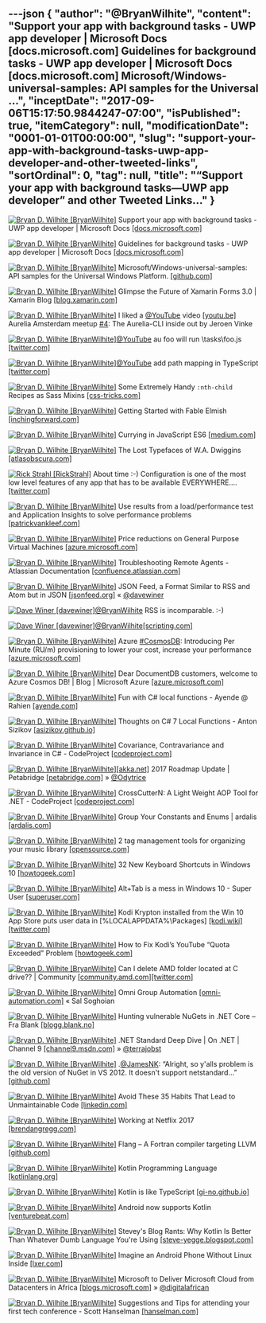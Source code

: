 ---json
{
  "author": "@BryanWilhite",
  "content": "Support your app with background tasks - UWP app developer | Microsoft Docs [docs.microsoft.com] Guidelines for background tasks - UWP app developer | Microsoft Docs [docs.microsoft.com] Microsoft/Windows-universal-samples: API samples for the Universal ...",
  "inceptDate": "2017-09-06T15:17:50.9844247-07:00",
  "isPublished": true,
  "itemCategory": null,
  "modificationDate": "0001-01-01T00:00:00",
  "slug": "support-your-app-with-background-tasks-uwp-app-developer-and-other-tweeted-links",
  "sortOrdinal": 0,
  "tag": null,
  "title": "“Support your app with background tasks—UWP app developer” and other Tweeted Links…"
}
---

[<img alt="Bryan D. Wilhite [BryanWilhite]" src="https://songhay.blob.core.windows.net/shared-social-twitter/BryanWilhite.jpeg">](http://t.co/UNdqV0Z1zz "Bryan D. Wilhite [BryanWilhite]") Support your app with background tasks - UWP app developer | Microsoft Docs [[docs.microsoft.com]](https://docs.microsoft.com/en-us/windows/uwp/launch-resume/support-your-app-with-background-tasks)

[<img alt="Bryan D. Wilhite [BryanWilhite]" src="https://songhay.blob.core.windows.net/shared-social-twitter/BryanWilhite.jpeg">](http://t.co/UNdqV0Z1zz "Bryan D. Wilhite [BryanWilhite]") Guidelines for background tasks - UWP app developer | Microsoft Docs [[docs.microsoft.com]](https://docs.microsoft.com/en-us/windows/uwp/launch-resume/guidelines-for-background-tasks)

[<img alt="Bryan D. Wilhite [BryanWilhite]" src="https://songhay.blob.core.windows.net/shared-social-twitter/BryanWilhite.jpeg">](http://t.co/UNdqV0Z1zz "Bryan D. Wilhite [BryanWilhite]") Microsoft/Windows-universal-samples: API samples for the Universal Windows Platform. [[github.com]](https://github.com/Microsoft/Windows-universal-samples)

[<img alt="Bryan D. Wilhite [BryanWilhite]" src="https://songhay.blob.core.windows.net/shared-social-twitter/BryanWilhite.jpeg">](http://t.co/UNdqV0Z1zz "Bryan D. Wilhite [BryanWilhite]") Glimpse the Future of Xamarin Forms 3.0 | Xamarin Blog [[blog.xamarin.com]](https://blog.xamarin.com/glimpse-future-xamarin-forms-3-0/)

[<img alt="Bryan D. Wilhite [BryanWilhite]" src="https://songhay.blob.core.windows.net/shared-social-twitter/BryanWilhite.jpeg">](http://t.co/UNdqV0Z1zz "Bryan D. Wilhite [BryanWilhite]") I liked a [@YouTube](http://twitter.com/YouTube) video [[youtu.be]](http://youtu.be/zhN0kkrHzaw?a) Aurelia Amsterdam meetup [#4](http://twitter.com/search?q=%234): The Aurelia-CLI inside out by Jeroen Vinke 

[<img alt="Bryan D. Wilhite [BryanWilhite]" src="https://songhay.blob.core.windows.net/shared-social-twitter/BryanWilhite.jpeg">](http://t.co/UNdqV0Z1zz "Bryan D. Wilhite [BryanWilhite]")[@YouTube](http://twitter.com/YouTube) au foo will run \tasks\foo.js [[twitter.com]](https://twitter.com/BryanWilhite/status/903357361187840000/photo/1)

[<img alt="Bryan D. Wilhite [BryanWilhite]" src="https://songhay.blob.core.windows.net/shared-social-twitter/BryanWilhite.jpeg">](http://t.co/UNdqV0Z1zz "Bryan D. Wilhite [BryanWilhite]")[@YouTube](http://twitter.com/YouTube) add path mapping in TypeScript [[twitter.com]](https://twitter.com/BryanWilhite/status/903363609828311041/photo/1)

[<img alt="Bryan D. Wilhite [BryanWilhite]" src="https://songhay.blob.core.windows.net/shared-social-twitter/BryanWilhite.jpeg">](http://t.co/UNdqV0Z1zz "Bryan D. Wilhite [BryanWilhite]") Some Extremely Handy `:nth-child` Recipes as Sass Mixins [[css-tricks.com]](https://css-tricks.com/extremely-handy-nth-child-recipes-sass-mixins/)

[<img alt="Bryan D. Wilhite [BryanWilhite]" src="https://songhay.blob.core.windows.net/shared-social-twitter/BryanWilhite.jpeg">](http://t.co/UNdqV0Z1zz "Bryan D. Wilhite [BryanWilhite]") Getting Started with Fable Elmish [[inchingforward.com]](http://inchingforward.com/2017/03/getting-started-with-fable-elmish/)

[<img alt="Bryan D. Wilhite [BryanWilhite]" src="https://songhay.blob.core.windows.net/shared-social-twitter/BryanWilhite.jpeg">](http://t.co/UNdqV0Z1zz "Bryan D. Wilhite [BryanWilhite]") Currying in JavaScript ES6 [[medium.com]](https://medium.com/@adambene/currying-in-javascript-es6-540d2ad09400)

[<img alt="Bryan D. Wilhite [BryanWilhite]" src="https://songhay.blob.core.windows.net/shared-social-twitter/BryanWilhite.jpeg">](http://t.co/UNdqV0Z1zz "Bryan D. Wilhite [BryanWilhite]") The Lost Typefaces of W.A. Dwiggins [[atlasobscura.com]](http://www.atlasobscura.com/articles/dwiggins-lost-typefaces)

[<img alt="Rick Strahl [RickStrahl]" src="https://songhay.blob.core.windows.net/shared-social-twitter/RickStrahl.jpg">](http://t.co/WpmgWuVQVK "Rick Strahl [RickStrahl]") About time :-) Configuration is one of the most low level features of any app that has to be available EVERYWHERE.… [[twitter.com]](https://twitter.com/i/web/status/901122175314182144)

[<img alt="Bryan D. Wilhite [BryanWilhite]" src="https://songhay.blob.core.windows.net/shared-social-twitter/BryanWilhite.jpeg">](http://t.co/UNdqV0Z1zz "Bryan D. Wilhite [BryanWilhite]") Use results from a load/performance test and Application Insights to solve performance problems [[patrickvankleef.com]](https://www.patrickvankleef.com/2017/05/15/use-results-from-a-load-performance-test-and-application-insights-to-solve-performance-problems/)

[<img alt="Bryan D. Wilhite [BryanWilhite]" src="https://songhay.blob.core.windows.net/shared-social-twitter/BryanWilhite.jpeg">](http://t.co/UNdqV0Z1zz "Bryan D. Wilhite [BryanWilhite]") Price reductions on General Purpose Virtual Machines [[azure.microsoft.com]](https://azure.microsoft.com/en-us/blog/price-reductions-on-general-purpose-virtual-machines/)

[<img alt="Bryan D. Wilhite [BryanWilhite]" src="https://songhay.blob.core.windows.net/shared-social-twitter/BryanWilhite.jpeg">](http://t.co/UNdqV0Z1zz "Bryan D. Wilhite [BryanWilhite]") Troubleshooting Remote Agents - Atlassian Documentation [[confluence.atlassian.com]](https://confluence.atlassian.com/bamkb/troubleshooting-remote-agents-216957427.html)

[<img alt="Bryan D. Wilhite [BryanWilhite]" src="https://songhay.blob.core.windows.net/shared-social-twitter/BryanWilhite.jpeg">](http://t.co/UNdqV0Z1zz "Bryan D. Wilhite [BryanWilhite]") JSON Feed, a Format Similar to RSS and Atom but in JSON [[jsonfeed.org]](https://jsonfeed.org/) « [@davewiner](http://twitter.com/davewiner)

[<img alt="Dave Winer [davewiner]" src="https://songhay.blob.core.windows.net/shared-social-twitter/davewiner.jpg">](https://t.co/ztgzDGiyOj "Dave Winer [davewiner]")[@BryanWilhite](http://twitter.com/BryanWilhite) RSS is incomparable. :-) 

[<img alt="Dave Winer [davewiner]" src="https://songhay.blob.core.windows.net/shared-social-twitter/davewiner.jpg">](https://t.co/ztgzDGiyOj "Dave Winer [davewiner]")[@BryanWilhite](http://twitter.com/BryanWilhite)[[scripting.com]](http://scripting.com/2017/06/05.html#a080612)

[<img alt="Bryan D. Wilhite [BryanWilhite]" src="https://songhay.blob.core.windows.net/shared-social-twitter/BryanWilhite.jpeg">](http://t.co/UNdqV0Z1zz "Bryan D. Wilhite [BryanWilhite]") Azure [#CosmosDB](http://twitter.com/search?q=%23CosmosDB): Introducing Per Minute (RU/m) provisioning to lower your cost, increase your performance [[azure.microsoft.com]](https://azure.microsoft.com/blog/azurecosmosdb-introducing-per-minute-provisioning-lower-your-cost-increase-your-performance/)

[<img alt="Bryan D. Wilhite [BryanWilhite]" src="https://songhay.blob.core.windows.net/shared-social-twitter/BryanWilhite.jpeg">](http://t.co/UNdqV0Z1zz "Bryan D. Wilhite [BryanWilhite]") Dear DocumentDB customers, welcome to Azure Cosmos DB! | Blog | Microsoft Azure [[azure.microsoft.com]](https://azure.microsoft.com/en-us/blog/dear-documentdb-customers-welcome-to-azure-cosmos-db/)

[<img alt="Bryan D. Wilhite [BryanWilhite]" src="https://songhay.blob.core.windows.net/shared-social-twitter/BryanWilhite.jpeg">](http://t.co/UNdqV0Z1zz "Bryan D. Wilhite [BryanWilhite]") Fun with C# local functions - Ayende @ Rahien [[ayende.com]](https://ayende.com/blog/178115/fun-with-c-local-functions)

[<img alt="Bryan D. Wilhite [BryanWilhite]" src="https://songhay.blob.core.windows.net/shared-social-twitter/BryanWilhite.jpeg">](http://t.co/UNdqV0Z1zz "Bryan D. Wilhite [BryanWilhite]") Thoughts on C# 7 Local Functions - Anton Sizikov [[asizikov.github.io]](https://asizikov.github.io/2016/04/15/thoughts-on-local-functions/)

[<img alt="Bryan D. Wilhite [BryanWilhite]" src="https://songhay.blob.core.windows.net/shared-social-twitter/BryanWilhite.jpeg">](http://t.co/UNdqV0Z1zz "Bryan D. Wilhite [BryanWilhite]") Covariance, Contravariance and Invariance in C# - CodeProject [[codeproject.com]](https://www.codeproject.com/Articles/1187099/Covariance-Contravariance-and-Invariance-in-Csharp)

[<img alt="Bryan D. Wilhite [BryanWilhite]" src="https://songhay.blob.core.windows.net/shared-social-twitter/BryanWilhite.jpeg">](http://t.co/UNdqV0Z1zz "Bryan D. Wilhite [BryanWilhite]")[[akka.net]](http://Akka.NET) 2017 Roadmap Update | Petabridge [[petabridge.com]](https://petabridge.com/blog/akkadotnet-2017-roadmap/) » [@Odytrice](http://twitter.com/Odytrice)

[<img alt="Bryan D. Wilhite [BryanWilhite]" src="https://songhay.blob.core.windows.net/shared-social-twitter/BryanWilhite.jpeg">](http://t.co/UNdqV0Z1zz "Bryan D. Wilhite [BryanWilhite]") CrossCutterN: A Light Weight AOP Tool for .NET - CodeProject [[codeproject.com]](https://www.codeproject.com/Tips/1187601/CrossCutterN-A-Light-Weight-AOP-Tool-for-NET)

[<img alt="Bryan D. Wilhite [BryanWilhite]" src="https://songhay.blob.core.windows.net/shared-social-twitter/BryanWilhite.jpeg">](http://t.co/UNdqV0Z1zz "Bryan D. Wilhite [BryanWilhite]") Group Your Constants and Enums | ardalis [[ardalis.com]](http://ardalis.com/group-your-constants-and-enums)

[<img alt="Bryan D. Wilhite [BryanWilhite]" src="https://songhay.blob.core.windows.net/shared-social-twitter/BryanWilhite.jpeg">](http://t.co/UNdqV0Z1zz "Bryan D. Wilhite [BryanWilhite]") 2 tag management tools for organizing your music library [[opensource.com]](https://opensource.com/article/17/5/music-library-tag-management-tools)

[<img alt="Bryan D. Wilhite [BryanWilhite]" src="https://songhay.blob.core.windows.net/shared-social-twitter/BryanWilhite.jpeg">](http://t.co/UNdqV0Z1zz "Bryan D. Wilhite [BryanWilhite]") 32 New Keyboard Shortcuts in Windows 10 [[howtogeek.com]](https://www.howtogeek.com/198122/32-new-keyboard-shortcuts-in-the-windows-10-technical-preview/)

[<img alt="Bryan D. Wilhite [BryanWilhite]" src="https://songhay.blob.core.windows.net/shared-social-twitter/BryanWilhite.jpeg">](http://t.co/UNdqV0Z1zz "Bryan D. Wilhite [BryanWilhite]") Alt+Tab is a mess in Windows 10 - Super User [[superuser.com]](https://superuser.com/questions/950351/alttab-is-a-mess-in-windows-10)

[<img alt="Bryan D. Wilhite [BryanWilhite]" src="https://songhay.blob.core.windows.net/shared-social-twitter/BryanWilhite.jpeg">](http://t.co/UNdqV0Z1zz "Bryan D. Wilhite [BryanWilhite]") Kodi Krypton installed from the Win 10 App Store puts user data in [%LOCALAPPDATA%\Packages] [[kodi.wiki]](http://kodi.wiki/view/Userdata)[[twitter.com]](https://twitter.com/BryanWilhite/status/903217084741677056/photo/1)

[<img alt="Bryan D. Wilhite [BryanWilhite]" src="https://songhay.blob.core.windows.net/shared-social-twitter/BryanWilhite.jpeg">](http://t.co/UNdqV0Z1zz "Bryan D. Wilhite [BryanWilhite]") How to Fix Kodi’s YouTube “Quota Exceeded” Problem [[howtogeek.com]](https://www.howtogeek.com/273956/how-to-fix-kodis-youtube-quota-exceeded-problem/)

[<img alt="Bryan D. Wilhite [BryanWilhite]" src="https://songhay.blob.core.windows.net/shared-social-twitter/BryanWilhite.jpeg">](http://t.co/UNdqV0Z1zz "Bryan D. Wilhite [BryanWilhite]") Can I delete AMD folder located at C drive?? | Community [[community.amd.com]](https://community.amd.com/thread/190274)[[twitter.com]](https://twitter.com/BryanWilhite/status/903293977918570497/photo/1)

[<img alt="Bryan D. Wilhite [BryanWilhite]" src="https://songhay.blob.core.windows.net/shared-social-twitter/BryanWilhite.jpeg">](http://t.co/UNdqV0Z1zz "Bryan D. Wilhite [BryanWilhite]") Omni Group Automation [[omni-automation.com]](http://omni-automation.com/) « Sal Soghoian 

[<img alt="Bryan D. Wilhite [BryanWilhite]" src="https://songhay.blob.core.windows.net/shared-social-twitter/BryanWilhite.jpeg">](http://t.co/UNdqV0Z1zz "Bryan D. Wilhite [BryanWilhite]") Hunting vulnerable NuGets in .NET Core – Fra Blank [[blogg.blank.no]](https://blogg.blank.no/hunting-for-vulnerable-nugets-in-net-core-3c37f30e467a)

[<img alt="Bryan D. Wilhite [BryanWilhite]" src="https://songhay.blob.core.windows.net/shared-social-twitter/BryanWilhite.jpeg">](http://t.co/UNdqV0Z1zz "Bryan D. Wilhite [BryanWilhite]") .NET Standard Deep Dive | On .NET | Channel 9 [[channel9.msdn.com]](https://channel9.msdn.com/Shows/On-NET/NET-Standard-Deep-Dive) » [@terrajobst](http://twitter.com/terrajobst)

[<img alt="Bryan D. Wilhite [BryanWilhite]" src="https://songhay.blob.core.windows.net/shared-social-twitter/BryanWilhite.jpeg">](http://t.co/UNdqV0Z1zz "Bryan D. Wilhite [BryanWilhite]") .[@JamesNK](http://twitter.com/JamesNK): “Alright, so y'alls problem is the old version of NuGet in VS 2012. It doesn't support netstandard…” [[github.com]](https://github.com/JamesNK/Newtonsoft.Json/issues/1265)

[<img alt="Bryan D. Wilhite [BryanWilhite]" src="https://songhay.blob.core.windows.net/shared-social-twitter/BryanWilhite.jpeg">](http://t.co/UNdqV0Z1zz "Bryan D. Wilhite [BryanWilhite]") Avoid These 35 Habits That Lead to Unmaintainable Code [[linkedin.com]](https://www.linkedin.com/pulse/avoid-35-habits-lead-unmaintainable-code-christian-maioli-mackeprang)

[<img alt="Bryan D. Wilhite [BryanWilhite]" src="https://songhay.blob.core.windows.net/shared-social-twitter/BryanWilhite.jpeg">](http://t.co/UNdqV0Z1zz "Bryan D. Wilhite [BryanWilhite]") Working at Netflix 2017 [[brendangregg.com]](http://www.brendangregg.com/blog/2017-05-16/working-at-netflix-2017.html)

[<img alt="Bryan D. Wilhite [BryanWilhite]" src="https://songhay.blob.core.windows.net/shared-social-twitter/BryanWilhite.jpeg">](http://t.co/UNdqV0Z1zz "Bryan D. Wilhite [BryanWilhite]") Flang – A Fortran compiler targeting LLVM [[github.com]](https://github.com/flang-compiler/flang)

[<img alt="Bryan D. Wilhite [BryanWilhite]" src="https://songhay.blob.core.windows.net/shared-social-twitter/BryanWilhite.jpeg">](http://t.co/UNdqV0Z1zz "Bryan D. Wilhite [BryanWilhite]") Kotlin Programming Language [[kotlinlang.org]](https://kotlinlang.org/)

[<img alt="Bryan D. Wilhite [BryanWilhite]" src="https://songhay.blob.core.windows.net/shared-social-twitter/BryanWilhite.jpeg">](http://t.co/UNdqV0Z1zz "Bryan D. Wilhite [BryanWilhite]") Kotlin is like TypeScript [[gi-no.github.io]](https://gi-no.github.io/kotlin-is-like-typescript/)

[<img alt="Bryan D. Wilhite [BryanWilhite]" src="https://songhay.blob.core.windows.net/shared-social-twitter/BryanWilhite.jpeg">](http://t.co/UNdqV0Z1zz "Bryan D. Wilhite [BryanWilhite]") Android now supports Kotlin [[venturebeat.com]](https://venturebeat.com/2017/05/17/android-now-supports-the-kotlin-programming-language/)

[<img alt="Bryan D. Wilhite [BryanWilhite]" src="https://songhay.blob.core.windows.net/shared-social-twitter/BryanWilhite.jpeg">](http://t.co/UNdqV0Z1zz "Bryan D. Wilhite [BryanWilhite]") Stevey's Blog Rants: Why Kotlin Is Better Than Whatever Dumb Language You're Using [[steve-yegge.blogspot.com]](http://steve-yegge.blogspot.com/2017/05/why-kotlin-is-better-than-whatever-dumb.html)

[<img alt="Bryan D. Wilhite [BryanWilhite]" src="https://songhay.blob.core.windows.net/shared-social-twitter/BryanWilhite.jpeg">](http://t.co/UNdqV0Z1zz "Bryan D. Wilhite [BryanWilhite]") Imagine an Android Phone Without Linux Inside [[lxer.com]](http://lxer.com/module/newswire/ext_link.php?rid=242486)

[<img alt="Bryan D. Wilhite [BryanWilhite]" src="https://songhay.blob.core.windows.net/shared-social-twitter/BryanWilhite.jpeg">](http://t.co/UNdqV0Z1zz "Bryan D. Wilhite [BryanWilhite]") Microsoft to Deliver Microsoft Cloud from Datacenters in Africa [[blogs.microsoft.com]](https://blogs.microsoft.com/blog/2017/05/18/microsoft-deliver-microsoft-cloud-datacenters-africa/) » [@digitalafrican](http://twitter.com/digitalafrican)

[<img alt="Bryan D. Wilhite [BryanWilhite]" src="https://songhay.blob.core.windows.net/shared-social-twitter/BryanWilhite.jpeg">](http://t.co/UNdqV0Z1zz "Bryan D. Wilhite [BryanWilhite]") Suggestions and Tips for attending your first tech conference - Scott Hanselman [[hanselman.com]](https://www.hanselman.com/blog/SuggestionsAndTipsForAttendingYourFirstTechConference.aspx)
